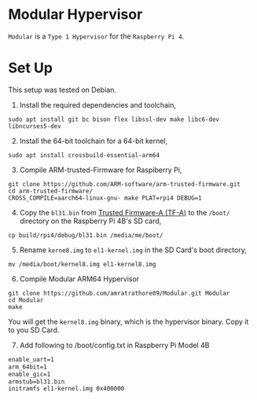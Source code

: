 

# Modular Hypervisor

`Modular` is a `Type 1 Hypervisor` for the `Raspberry Pi 4`.

# Set Up 

This setup was tested on Debian.

1. Install the required dependencies and toolchain,

  ```shell
  sudo apt install git bc bison flex libssl-dev make libc6-dev libncurses5-dev
  ```

2. Install the 64-bit toolchain for a 64-bit kernel,

  ```shell
  sudo apt install crossbuild-essential-arm64
  ```

3. Compile ARM-trusted-Firmware for Raspiberry Pi,

  ```shell
  git clone https://github.com/ARM-software/arm-trusted-firmware.git
  cd arm-trusted-firmware/
  CROSS_COMPILE=aarch64-linux-gnu- make PLAT=rpi4 DEBUG=1
  ```

4. Copy the `bl31.bin` from [Trusted Firmware-A (TF-A)](https://trustedfirmware-a.readthedocs.io/en/latest/) to the `/boot/` directory on the Raspberry Pi 4B's SD card,

  ```shell
  cp build/rpi4/debug/bl31.bin /media/me/boot/
  ```

5. Rename `kerne8.img` to `el1-kernel.img` in the SD Card's boot directory,

  ```shell
  mv /media/boot/kernel8.img el1-kernel8.img
  ```

6. Compile Modular ARM64 Hypervisor

  ```shell
  git clone https://github.com/amratrathore09/Modular.git Modular
  cd Modular
  make
  ```

You will get the `kernel8.img` binary, which is the hypervisor binary. Copy it to you SD Card.

7. Add following to /boot/config.txt in Raspberry Pi Model 4B

  ```txt
  enable_uart=1
  arm_64bit=1
  enable_gic=1
  armstub=bl31.bin
  initramfs el1-kernel.img 0x400000
  ```
